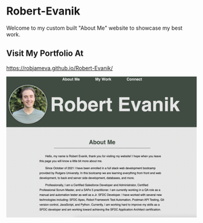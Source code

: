 # Robert-Evanik
Welcome to my custom built "About Me" website to showcase my best work.


## Visit My Portfolio At
https://robjameva.github.io/Robert-Evanik/

![home page screenshot](assets/images/screen-shot.png?raw=true)


